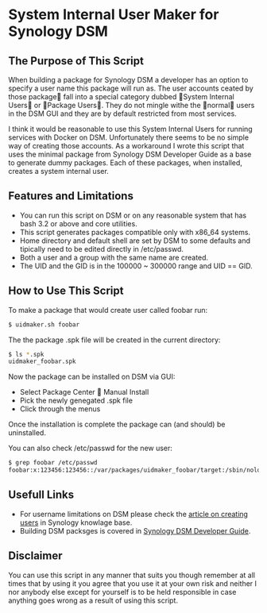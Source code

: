 # System Internal User Maker for Synology DSM

## The Purpose of This Script
When building a package for Synology DSM a developer has an option to specify a user name this package will run as. The user accounts ceated by those package fall into a special category dubbed System Internal Users or Package Users. They do not mingle withe the normal users in the DSM GUI and they are by default restricted from most services.

I think it would be reasonable to use this System Internal Users for running services with Docker on DSM. Unfortunately there seems to be no simple way of creating those accounts. As a workaround I wrote this script that uses the minimal package from Synology DSM Developer Guide as a base to generate dummy packages. Each of these packages, when installed, creates a system internal user.

## Features and Limitations
* You can run this script on DSM or on any reasonable system that has bash 3.2 or above and core utilities.
* This script generates packages compatible only with x86_64 systems.
* Home directory and default shell are set by DSM to some defaults and tipically need to be edited directly in /etc/passwd.
* Both a user and a group with the same name are created.
* The UID and the GID is in the 100000 ~ 300000 range and UID == GID.

## How to Use This Script
To make a package that would create user called foobar run:
```bash
$ uidmaker.sh foobar
```
The the package .spk file will be created in the current directory:
```bash
$ ls *.spk
uidmaker_foobar.spk
```
Now the package can be installed on DSM via GUI: 
* Select Package Center  Manual Install
* Pick the newly genegated .spk file
* Click through the menus

Once the installation is complete the package can (and should) be uninstalled.

You can also check /etc/passwd for the new user:
```bash
$ grep foobar /etc/passwd
foobar:x:123456:123456::/var/packages/uidmaker_foobar/target:/sbin/nologin
```

## Usefull Links
* For username limitations on DSM please check the [article on creating users](https://www.synology.com/en-global/knowledgebase/DSM/help/DSM/AdminCenter/file_user_create) in Synology knowlage base.
* Building DSM packsges is covered in [Synology DSM Developer Guide](https://originhelp.synology.com/developer-guide/index.html).

## Disclaimer

You can use this script in any manner that suits you though remember at all times that by using it you agree that you use it at your own risk and neither I nor anybody else except for yourself is to be held responsible in case anything goes wrong as a result of using this script.
